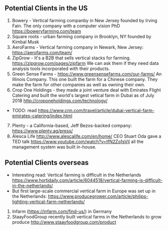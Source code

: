 ## Potential Clients in the US

1. Bowery - Vertical farming companby in New Jersey founded by Irving Fain. The only company with a computer vision PhD https://boweryfarming.com/team 
2. Square roots - urban farming company in Brooklyn, NY founded by Kimbal Musk
3. AeroFarms - Vertical farming company in Newark, New Jersey: https://aerofarms.com/team/
4. ZipGrow - It's a B2B that sells vertical stacks for farming. https://zipgrow.com/pages/zipfarm We can ask them if they need data analysis tools incorporated with their products. 
5. Green Sense Farms - https://www.greensensefarms.com/our-farms/ An Illinois Company. This one built the farm for a Chinese company. They make the farm for other companies as well as owning their own. 
6. Crop One Holdings - they made a joint venture deal with Emirates Flight Catering and built the world's largest vetical farm in Dubai as of July 2018 http://croponeholdings.com/technology/
* TODO: read https://www.cnn.com/travel/article/dubai-vertical-farm-emirates-catering/index.html
7. Plenty - a California-based, Jeff Bezos-backed company: https://www.plenty.ag/press/
8. Alesca Life http://www.alescalife.com/en/home/ CEO Stuart Oda gave a TED talk https://www.youtube.com/watch?v=tfN2Zo1sViI all the management system was built in-house.

## Potential Clients overseas
* Interesting read: Vertical farming is difficult in the Netherlands https://www.hortidaily.com/article/6044518/vertical-farming-is-difficult-in-the-netherlands/
* But first large-scale commercial vertical farm in Europe was set up in the Netherlands: https://www.producegrower.com/article/philips-lighting-vertical-farm-netherlands/
1. Infarm (https://infarm.com/find-us/) in Germany
2. StaayFoodGroup recently built vertical farms in the Netherlands to grow produce http://www.staayfoodgroup.com/product

